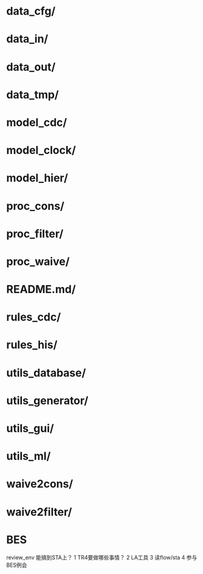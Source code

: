 # data_cfg/

# data_in/

# data_out/

# data_tmp/

# model_cdc/

# model_clock/

# model_hier/

# proc_cons/

# proc_filter/

# proc_waive/

# README.md/

# rules_cdc/

# rules_his/

# utils_database/

# utils_generator/

# utils_gui/

# utils_ml/

# waive2cons/

# waive2filter/



# BES
review_env 能搞到STA上？
1 TR4要做哪些事情？
2 LA工具
3 读flow/sta
4 参与BES例会